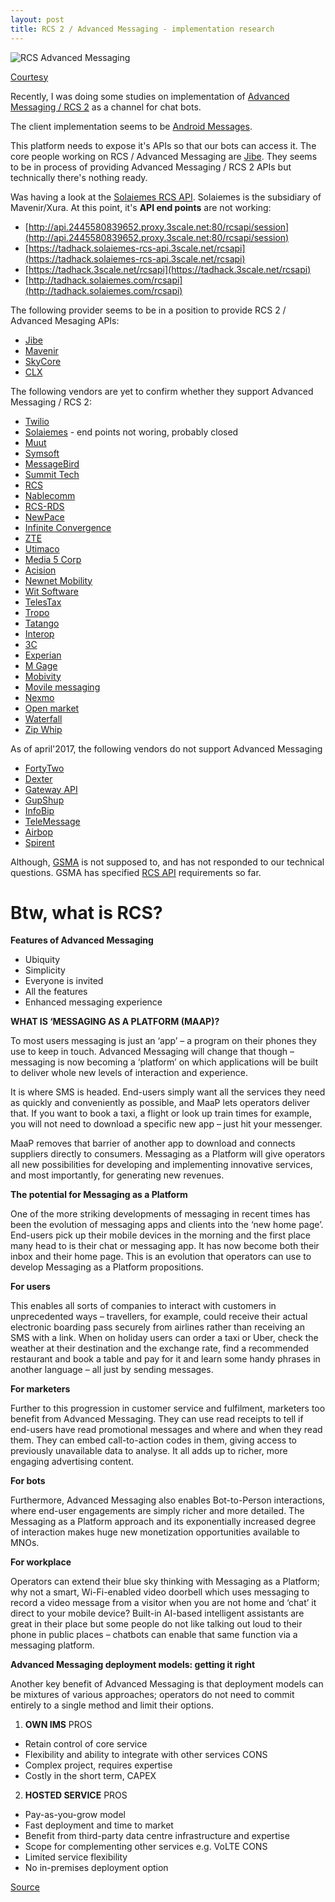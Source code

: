 ```yaml
---
layout: post
title: RCS 2 / Advanced Messaging - implementation research
---
```


![RCS Advanced Messaging](http://www.droid-life.com/wp-content/uploads/2014/11/google-messenger.jpg)

[Courtesy](http://www.droid-life.com/2015/03/13/google-messenger-updated-with-gif-support-and-a-widget/)

Recently, I was doing some studies on implementation of [Advanced Messaging / RCS 2](http://www.gsma.com/network2020/rcs-2/) as a channel for chat bots.

The client implementation seems to be [Android Messages](https://play.google.com/store/apps/details?id=com.google.android.apps.messaging).

This platform needs to expose it's APIs so that our bots can access it. The core people working on RCS / Advanced Messaging are [Jibe](https://jibe.google.com/jibe-platform/). They seems to be in process of providing Advanced Messaging / RCS 2 APIs but technically there's nothing ready. 

Was having a look at the [Solaiemes RCS API](https://solaiemes-rcs-api.3scale.net/api). Solaiemes is the subsidiary of Mavenir/Xura. At this point, it's **API end points** are not working:

 - [http://api.2445580839652.proxy.3scale.net:80/rcsapi/session](http://api.2445580839652.proxy.3scale.net:80/rcsapi/session)
 - [https://tadhack.solaiemes-rcs-api.3scale.net/rcsapi](https://tadhack.solaiemes-rcs-api.3scale.net/rcsapi)
 - [https://tadhack.3scale.net/rcsapi](https://tadhack.3scale.net/rcsapi)
 - [http://tadhack.solaiemes.com/rcsapi](http://tadhack.solaiemes.com/rcsapi)

The following provider seems to be in a position to provide RCS 2 / Advanced Mesaging APIs:

 - [Jibe](https://jibe.google.com/jibe-platform/)
 - [Mavenir](http://www.mavenir.com/our-solutions/rich-communication-rcs)
 - [SkyCore](https://www.skycore.com/contact-us/)
 - [CLX](https://www.clxcommunications.com/contact-us/)
 
The following vendors are yet to confirm whether they support Advanced Messaging / RCS 2:

 - [Twilio](https://www.twilio.com/console/support/tickets/927458)
 - [Solaiemes](mailto:info@solaiemes.com) - end points not woring, probably closed
 - [Muut](mailto:info@muut.com)
 - [Symsoft](mailto:sales@symsoft.com)
 - [MessageBird](mailto:support@messagebird.com)
 - [Summit Tech](mailto:info@summit-tech.com)
 - [RCS](https://www.richcommunicationsuite.com/contact.php)
 - [Nablecomm](mailto:contact@nablecomm.com)
 - [RCS-RDS](mailto:sales@rcs-rds.ro)
 - [NewPace](http://www.newpace.ca/contact)
 - [Infinite Convergence](mailto:carrier-support@infinite.com)
 - [ZTE](mailto:8008309870@zte.com.cn)
 - [Utimaco](mailto:li-contact@utimaco.com)
 - [Media 5 Corp](mailto:dev_support@media5corp.com)
 - [Acision](mailto:contact@acision.com)
 - [Newnet Mobility](https://newnetmobility.com/contact/)
 - [Wit Software](https://www.wit-software.com/contacts/)
 - [TelesTax](https://telestax.com/contact/)
 - [Tropo](https://www.tropo.com/help/contact-us/)
 - [Tatango](https://www.tatango.com/platform/rcs-messaging/)
 - [Interop](http://interoptechnologies.com/rcs/)
 - [3C](https://www.3cinteractive.com/)
 - [Experian](https://www.experian.com/corporate/business-services-contacts.html)
 - [M Gage](http://www.mgage.com/products-services/channels/rcs)
 - [Mobivity](https://mobivity.com/contact/)
 - [Movile messaging](https://www.movile.com/en/contact/)
 - [Nexmo](https://www.nexmo.com/contact-sales/)
 - [Open market](https://www.openmarket.com/contact/)
 - [Waterfall](https://www.openmarket.com/contact/)
 - [Zip Whip](https://www.zipwhip.com/contact-us)
 
As of april'2017, the following vendors do not support Advanced Messaging

 - [FortyTwo](mailto:sales@fortytwo.com)
 - [Dexter](mailto:info@rundexter.com)
 - [Gateway API](mailto:support@gatewayapi.com)
 - [GupShup](http://gupshup.io)
 - [InfoBip](https://www.infobip.com/)
 - [TeleMessage](https://www.telemessage.com/contact-us/)
 - [Airbop](http://support.airbop.com/discussions/questions/662-how-rcsadvanced-messaging-can-be-used-with-botframework)
 - [Spirent](mailto:support@spirent.com)

Although, [GSMA](mailto:info@gsma.com) is not supposed to, and has not responded to our technical questions. GSMA has specified [RCS API](http://www.gsma.com/network2020/wp-content/uploads/2013/08/RCC_13_v2.0.pdf) requirements so far.

# Btw, what is RCS?

**Features of Advanced Messaging**

 - Ubiquity
 - Simplicity
 - Everyone is invited
 - All the features
 - Enhanced messaging experience

**WHAT IS ‘MESSAGING AS A PLATFORM (MAAP)?**

To most users messaging is just an ‘app’ 
– a program on their phones they use to keep in touch. Advanced Messaging will change that though 
– messaging is now becoming a ‘platform’ on which applications will be built to deliver whole new levels of interaction and experience. 

It is where SMS is headed. End-users simply want all the services they need as quickly and conveniently as possible, and MaaP lets operators deliver that. If you want to book a taxi, a flight or look up train times for example, you will not need to download a specific new app – just hit your messenger. 

MaaP removes that barrier of another app to download and connects suppliers directly to consumers. Messaging as a Platform will give operators all new possibilities for developing and implementing innovative services, and most importantly, for generating new revenues.

**The potential for Messaging as a Platform**

One of the more striking developments of messaging in recent times has been the evolution of messaging apps and clients into the ‘new home page’. End-users pick up their mobile devices in the morning and the first place many head to is their chat or messaging app. It has now become both their inbox and their home page. This is an evolution that operators can use to develop Messaging as a Platform propositions.

**For users**

This enables all sorts of companies to interact with customers in unprecedented ways – travellers, for example, could receive their actual electronic boarding pass securely from airlines rather than receiving an SMS with a link. When on holiday users can order a taxi or Uber, check the weather at their destination and the exchange rate, find a recommended restaurant and book a table and pay for it and learn some handy phrases in another language – all just by sending messages.

**For marketers**

Further to this progression in customer service and fulfilment, marketers too benefit from Advanced Messaging. They can use read receipts to tell if end-users have read promotional messages and where and when they read them. They can embed call-to-action codes in them, giving access to previously unavailable data to analyse. It all adds up to richer, more engaging advertising content. 

**For bots**

Furthermore, Advanced Messaging also enables Bot-to-Person interactions, where end-user engagements are simply richer and more detailed. The Messaging as a Platform approach and its exponentially increased degree of interaction makes huge new monetization opportunities available to MNOs.

**For  workplace**

Operators can extend their blue sky thinking with Messaging as a Platform; why not a smart, Wi-Fi-enabled video doorbell which uses messaging to record a video message from a visitor when you are not home and ‘chat’ it direct to your mobile device? Built-in AI-based intelligent assistants are great in their place but some people do not like talking out loud to their phone in public places – chatbots can enable that same function via a messaging platform.

**Advanced Messaging deployment models: getting it right**

Another key benefit of Advanced Messaging is that deployment models can be mixtures of various approaches; operators do not need to commit entirely to a single method and limit their options.
 
 1. **OWN IMS**
 PROS
- Retain control of core service
- Flexibility and ability to integrate with other services
 CONS
- Complex project, requires expertise
- Costly in the short term, CAPEX

 2. **HOSTED SERVICE**
 PROS
- Pay-as-you-grow model
- Fast deployment and time to market
- Benefit from third-party data centre infrastructure and expertise
- Scope for complementing other services e.g. VoLTE
 CONS
- Limited service flexibility
- No in-premises deployment option

[Source](http://www.gsma.com/network2020/wp-content/uploads/2016/11/Network-2020-006-Advanced-Communications-eBook-edition-1-2.pdf)